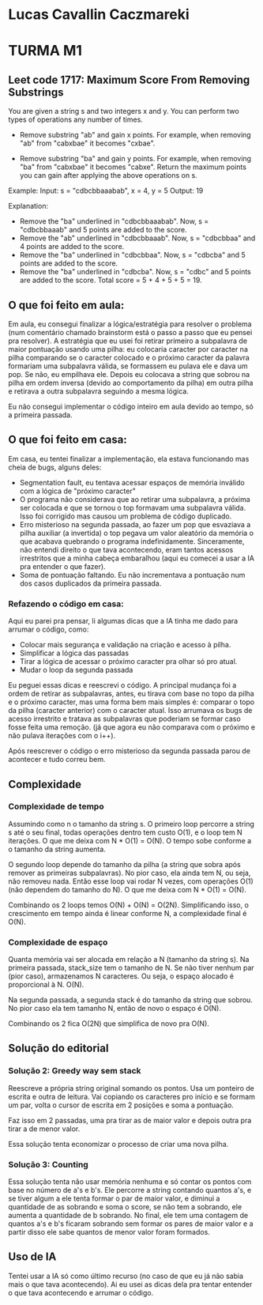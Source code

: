 # Lucas Cavallin Caczmareki
# TURMA M1

## Leet code 1717: Maximum Score From Removing Substrings
You are given a string s and two integers x and y. You can perform two types of operations any number of times.

- Remove substring "ab" and gain x points.
For example, when removing "ab" from "cabxbae" it becomes "cxbae".

- Remove substring "ba" and gain y points.
For example, when removing "ba" from "cabxbae" it becomes "cabxe".
Return the maximum points you can gain after applying the above operations on s.

Example:
Input: s = "cdbcbbaaabab", x = 4, y = 5
Output: 19

Explanation:
* Remove the "ba" underlined in "cdbcbbaaabab". Now, s = "cdbcbbaaab" and 5 points are added to the score.
* Remove the "ab" underlined in "cdbcbbaaab". Now, s = "cdbcbbaa" and 4 points are added to the score.
* Remove the "ba" underlined in "cdbcbbaa". Now, s = "cdbcba" and 5 points are added to the score.
* Remove the "ba" underlined in "cdbcba". Now, s = "cdbc" and 5 points are added to the score.
Total score = 5 + 4 + 5 + 5 = 19.

## O que foi feito em aula:
Em aula, eu consegui finalizar a lógica/estratégia para resolver o problema (num comentário chamado brainstorm está o passo a passo que eu pensei pra resolver). A estratégia que eu usei foi retirar primeiro a subpalavra de maior pontuação usando uma pilha: eu colocaria caracter por caracter na pilha comparando se o caracter colocado e o próximo caracter da palavra formariam uma subpalavra válida, se formassem eu pulava ele e dava um pop. Se não, eu empilhava ele. Depois eu colocava a string que sobrou na pilha em ordem inversa (devido ao comportamento da pilha) em outra pilha e retirava a outra subpalavra seguindo a mesma lógica.

Eu não consegui implementar o código inteiro em aula devido ao tempo, só a primeira passada.

## O que foi feito em casa:
Em casa, eu tentei finalizar a implementação, ela estava funcionando mas cheia de bugs, alguns deles:
- Segmentation fault, eu tentava acessar espaços de memória inválido com a lógica de "próximo caracter"
- O programa não considerava que ao retirar uma subpalavra, a próxima ser colocada e que se tornou o top formavam uma subpalavra válida. Isso foi corrigido mas causou um problema de código duplicado.
- Erro misterioso na segunda passada, ao fazer um pop que esvaziava a pilha auxiliar (a invertida) o top pegava um valor aleatório da memória o que acabava quebrando o programa indefinidamente. Sinceramente, não entendi direito o que tava acontecendo, eram tantos acessos irrestritos que a minha cabeça embaralhou (aqui eu comecei a usar a IA pra entender o que fazer).
- Soma de pontuação faltando. Eu não incrementava a pontuação num dos casos duplicados da primeira passada.

### Refazendo o código em casa:
Aqui eu parei pra pensar, li algumas dicas que a IA tinha me dado para arrumar o código, como:
- Colocar mais segurança e validação na criação e acesso à pilha.
- Simplificar a lógica das passadas
- Tirar a lógica de acessar o próximo caracter pra olhar só pro atual.
- Mudar o loop da segunda passada

Eu peguei essas dicas e reescrevi o código. A principal mudança foi a ordem de retirar as subpalavras, antes, eu tirava com base no topo da pilha e o próximo caracter, mas uma forma bem mais simples é: comparar o topo da pilha (caracter anterior) com o caracter atual. Isso arrumava os bugs de acesso irrestrito e tratava as subpalavras que poderiam se formar caso fosse feita uma remoção. (já que agora eu não comparava com o próximo e não pulava iterações com o i++).

Após reescrever o código o erro misterioso da segunda passada parou de acontecer e tudo correu bem.

## Complexidade
### Complexidade de tempo
Assumindo como n o tamanho da string s.
O primeiro loop percorre a string s até o seu final, todas operações dentro tem custo O(1), e o loop tem N iterações. O que me deixa com N * O(1) = O(N). O tempo sobe conforme a o tamanho da string aumenta.

O segundo loop depende do tamanho da pilha (a string que sobra após remover as primeiras subpalavras). No pior caso, ela ainda tem N, ou seja, não removeu nada. Então esse loop vai rodar N vezes, com operações O(1) (não dependem do tamanho do N). O que me deixa com N * O(1) = O(N).

Combinando os 2 loops temos O(N) + O(N) = O(2N). Simplificando isso, o crescimento em tempo ainda é linear conforme N, a complexidade final é O(N).

### Complexidade de espaço
Quanta memória vai ser alocada em relação a N (tamanho da string s).
Na primeira passada, stack_size tem o tamanho de N. Se não tiver nenhum par (pior caso), armazenamos N caracteres. Ou seja, o espaço alocado é proporcional à N. O(N).

Na segunda passada, a segunda stack é do tamanho da string que sobrou. No pior caso ela tem tamanho N, então de novo o espaço é O(N).

Combinando os 2 fica O(2N) que simplifica de novo pra O(N).

## Solução do editorial
### Solução 2: Greedy way sem stack
Reescreve a própria string original somando os pontos.
Usa um ponteiro de escrita e outra de leitura.
Vai copiando os caracteres pro início e se formam um par, volta o cursor de escrita em 2 posições e soma a pontuação.

Faz isso em 2 passadas, uma pra tirar as de maior valor e depois outra pra tirar a de menor valor.

Essa solução tenta economizar o processo de criar uma nova pilha.

### Solução 3: Counting
Essa solução tenta não usar memória nenhuma e só contar os pontos com base no número de a's e b's. Ele percorre a string contando quantos a's, e se tiver algum a ele tenta formar o par de maior valor, e diminui a quantidade de as sobrando e soma o score, se não tem a sobrando, ele aumenta a quantidade de b sobrando. No final, ele tem uma contagem de quantos a's e b's ficaram sobrando sem formar os pares de maior valor e a partir disso ele sabe quantos de menor valor foram formados.

## Uso de IA
Tentei usar a IA só como último recurso (no caso de que eu já não sabia mais o que tava acontecendo). Ai eu usei as dicas dela pra tentar entender o que tava acontecendo e arrumar o código.